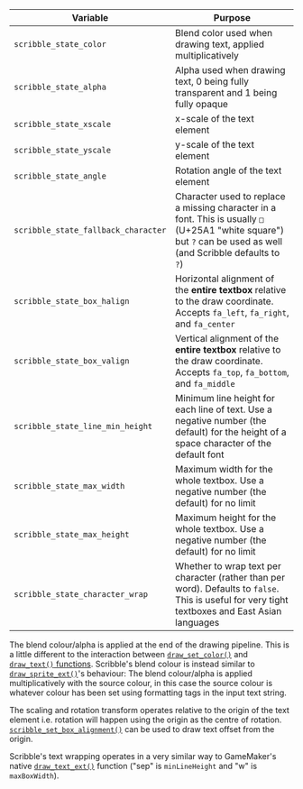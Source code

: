 |Variable                           |Purpose                                                                |
|-----------------------------------|-----------------------------------------------------------------------|
|`scribble_state_color`             |Blend color used when drawing text, applied multiplicatively|
|`scribble_state_alpha`             |Alpha used when drawing text, 0 being fully transparent and 1 being fully opaque|
|`scribble_state_xscale`            |x-scale of the text element|
|`scribble_state_yscale`            |y-scale of the text element|
|`scribble_state_angle`             |Rotation angle of the text element|
|`scribble_state_fallback_character`|Character used to replace a missing character in a font. This is usually `□` (U+25A1 "white square") but `?` can be used as well (and Scribble defaults to `?`)|
|`scribble_state_box_halign`        |Horizontal alignment of the **entire textbox** relative to the draw coordinate. Accepts `fa_left`, `fa_right`, and `fa_center`|
|`scribble_state_box_valign`        |Vertical alignment of the **entire textbox** relative to the draw coordinate. Accepts `fa_top`, `fa_bottom`, and `fa_middle`|
|`scribble_state_line_min_height`   |Minimum line height for each line of text. Use a negative number (the default) for the height of a space character of the default font|
|`scribble_state_max_width`         |Maximum width for the whole textbox. Use a negative number (the default) for no limit
|`scribble_state_max_height`        |Maximum height for the whole textbox. Use a negative number (the default) for no limit|
`scribble_state_character_wrap`     |Whether to wrap text per character (rather than per word). Defaults to `false`. This is useful for very tight textboxes and East Asian languages|

The blend colour/alpha is applied at the end of the drawing pipeline. This is a little different to the interaction between [`draw_set_color()`](https://docs2.yoyogames.com/source/_build/3_scripting/4_gml_reference/drawing/colour/draw_set_colour.html) and [`draw_text()` functions](https://docs2.yoyogames.com/source/_build/3_scripting/4_gml_reference/drawing/text/). Scribble's blend colour is instead similar to [`draw_sprite_ext()`](https://docs2.yoyogames.com/source/_build/3_scripting/4_gml_reference/drawing/sprites_and_tiles/draw_sprite_ext.html)'s behaviour: The blend colour/alpha is applied multiplicatively with the source colour, in this case the source colour is whatever colour has been set using formatting tags in the input text string.

The scaling and rotation transform operates relative to the origin of the text element i.e. rotation will happen using the origin as the centre of rotation. [`scribble_set_box_alignment()`](scribble_draw_set_box_align) can be used to draw text offset from the origin.

Scribble's text wrapping operates in a very similar way to GameMaker's native [`draw_text_ext()`](https://docs2.yoyogames.com/source/_build/3_scripting/4_gml_reference/drawing/text/draw_text_ext.html) function ("sep" is `minLineHeight` and "w" is `maxBoxWidth`).